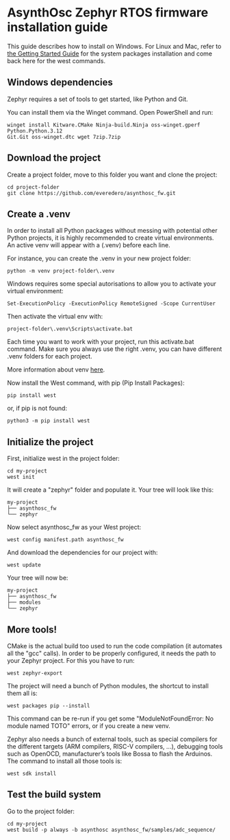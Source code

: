 # AsynthOsc Zephyr RTOS firmware installation guide

This guide describes how to install on Windows. For Linux and Mac, refer to
[the Getting Started Guide](https://docs.zephyrproject.org/latest/develop/getting_started/index.html)
for the system packages installation and come back here for the west commands.

## Windows dependencies

Zephyr requires a set of tools to get started, like Python and Git.

You can install them via the Winget command.
Open PowerShell and run:

```
winget install Kitware.CMake Ninja-build.Ninja oss-winget.gperf Python.Python.3.12
Git.Git oss-winget.dtc wget 7zip.7zip
```

## Download the project

Create a project folder, move to this folder you want and clone the project:
```
cd project-folder
git clone https://github.com/everedero/asynthosc_fw.git
```

## Create a .venv

In order to install all Python packages without messing with potential other Python projects,
it is highly recommended to create virtual environments. An active venv will appear with a
(.venv) before each line.

For instance, you can create the .venv in your new project folder:

```
python -m venv project-folder\.venv
```

Windows requires some special autorisations to allow you to activate your virtual environment:
```
Set-ExecutionPolicy -ExecutionPolicy RemoteSigned -Scope CurrentUser
```

Then activate the virtual env with:
```
project-folder\.venv\Scripts\activate.bat
```
Each time you want to work with your project, run this activate.bat command.
Make sure you always use the right .venv, you can have different .venv folders for each project.

More information about venv [here](https://www.youtube.com/watch?v=Y21OR1OPC9A).

Now install the West command, with pip (Pip Install Packages):

```
pip install west
```
or, if pip is not found:
```
python3 -m pip install west
```

## Initialize the project

First, initialize west in the project folder:
```
cd my-project
west init
```

It will create a "zephyr" folder and populate it.
Your tree will look like this:

```
my-project
├── asynthosc_fw
└── zephyr
```

Now select asynthosc_fw as your West project:
```
west config manifest.path asynthosc_fw
```

And download the dependencies for our project with:
```
west update
```

Your tree will now be:
```
my-project
├── asynthosc_fw
├── modules
└── zephyr
```

## More tools!

CMake is the actual build too used to run the code compilation (it automates all the "gcc" calls).
In order to be properly configured, it needs the path to your Zephyr project. For this you have
to run:
```
west zephyr-export
```

The project will need a bunch of Python modules, the shortcut to install them all is:
```
west packages pip --install
```
This command can be re-run if you get some "ModuleNotFoundError: No module named TOTO" errors,
or if you create a new venv.

Zephyr also needs a bunch of external tools, such as special compilers for the different targets
(ARM compilers, RISC-V compilers, ...), debugging tools such as OpenOCD, manufacturer’s tools
like Bossa to flash the Arduinos. The command to install all those tools is:
```
west sdk install
```

## Test the build system
Go to the project folder:
```
cd my-project
west build -p always -b asynthosc asynthosc_fw/samples/adc_sequence/
```
